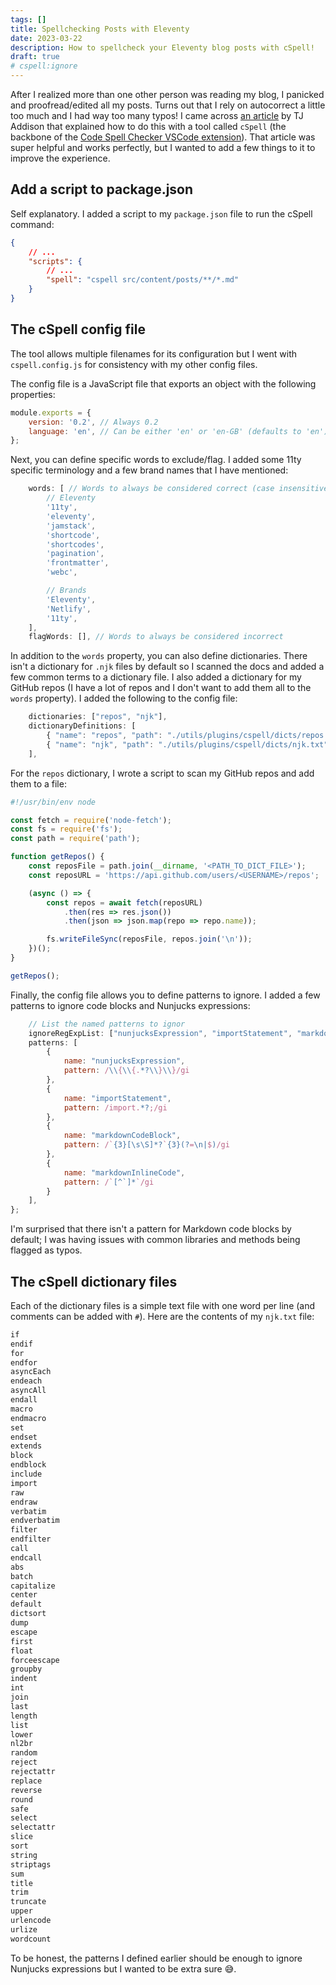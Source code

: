 ```yaml
---
tags: []
title: Spellchecking Posts with Eleventy
date: 2023-03-22
description: How to spellcheck your Eleventy blog posts with cSpell!
draft: true
# cspell:ignore
---
```


After I realized more than one other person was reading my blog, I panicked and proofread/edited all my posts. Turns out that I rely on autocorrect a little too much and I had way too many typos! I came across [an article](https://tjaddison.com/blog/2021/02/spell-checking-your-markdown-blog-posts-with-cspell/) by TJ Addison that explained how to do this with a tool called `cSpell` (the backbone of the [Code Spell Checker VSCode extension](https://marketplace.visualstudio.com/items?itemName=streetsidesoftware.code-spell-checker)). That article was super helpful and works perfectly, but I wanted to add a few things to it to improve the experience.

## Add a script to package.json

Self explanatory. I added a script to my `package.json` file to run the cSpell command:

```json
{
    // ...
    "scripts": {
        // ...
        "spell": "cspell src/content/posts/**/*.md"
    }
}
```

## The cSpell config file

The tool allows multiple filenames for its configuration but I went with `cspell.config.js` for consistency with my other config files.

The config file is a JavaScript file that exports an object with the following properties:
```js
module.exports = {
    version: '0.2', // Always 0.2
    language: 'en', // Can be either 'en' or 'en-GB' (defaults to 'en')
};
```

Next, you can define specific words to exclude/flag. I added some 11ty specific terminology and a few brand names that I have mentioned:

```js
    words: [ // Words to always be considered correct (case insensitive)
        // Eleventy
        '11ty',
        'eleventy',
        'jamstack',
        'shortcode',
        'shortcodes',
        'pagination',
        'frontmatter',
        'webc',

        // Brands
        'Eleventy',
        'Netlify',
        '11ty',
    ],
    flagWords: [], // Words to always be considered incorrect
```

In addition to the `words` property, you can also define dictionaries. There isn't a dictionary for `.njk` files by default so I scanned the docs and added a few common terms to a dictionary file. I also added a dictionary for my GitHub repos (I have a lot of repos and I don't want to add them all to the `words` property). I added the following to the config file:
```js
    dictionaries: ["repos", "njk"],
    dictionaryDefinitions: [
        { "name": "repos", "path": "./utils/plugins/cspell/dicts/repos.txt" },
        { "name": "njk", "path": "./utils/plugins/cspell/dicts/njk.txt" },
    ],
```
For the `repos` dictionary, I wrote a script to scan my GitHub repos and add them to a file:
```js
#!/usr/bin/env node

const fetch = require('node-fetch');
const fs = require('fs');
const path = require('path');

function getRepos() {
    const reposFile = path.join(__dirname, '<PATH_TO_DICT_FILE>');
    const reposURL = 'https://api.github.com/users/<USERNAME>/repos';

    (async () => {
        const repos = await fetch(reposURL)
            .then(res => res.json())
            .then(json => json.map(repo => repo.name));

        fs.writeFileSync(reposFile, repos.join('\n'));
    })();
}

getRepos();
```

Finally, the config file allows you to define patterns to ignore. I added a few patterns to ignore code blocks and Nunjucks expressions:

```js
    // List the named patterns to ignor
    ignoreRegExpList: ["nunjucksExpression", "importStatement", "markdownCodeBlock", "markdownInlineCode"],
    patterns: [
        {
            name: "nunjucksExpression",
            pattern: /\\{\\{.*?\\}\\}/gi
        },
        {
            name: "importStatement",
            pattern: /import.*?;/gi
        },
        {
            name: "markdownCodeBlock",
            pattern: /`{3}[\s\S]*?`{3}(?=\n|$)/gi
        },
        {
            name: "markdownInlineCode",
            pattern: /`[^`]*`/gi
        }
    ],
};
```

I'm surprised that there isn't a pattern for Markdown code blocks by default; I was having issues with common libraries and methods being flagged as typos.

## The cSpell dictionary files

Each of the dictionary files is a simple text file with one word per line (and comments can be added with `#`).
Here are the contents of my `njk.txt` file:
```txt
if
endif
for
endfor
asyncEach
endeach
asyncAll
endall
macro
endmacro
set
endset
extends
block
endblock
include
import
raw
endraw
verbatim
endverbatim
filter
endfilter
call
endcall
abs
batch
capitalize
center
default
dictsort
dump
escape
first
float
forceescape
groupby
indent
int
join
last
length
list
lower
nl2br
random
reject
rejectattr
replace
reverse
round
safe
select
selectattr
slice
sort
string
striptags
sum
title
trim
truncate
upper
urlencode
urlize
wordcount
```

To be honest, the patterns I defined earlier should be enough to ignore Nunjucks expressions but I wanted to be extra sure :sweat_smile:.